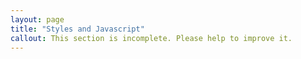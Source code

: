 ```yaml
---
layout: page
title: "Styles and Javascript"
callout: This section is incomplete. Please help to improve it.
---
```

